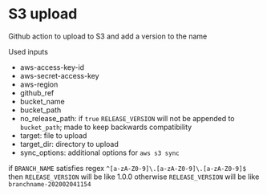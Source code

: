 # S3 upload

Github action to upload to S3 and add a version to the name

Used inputs
- aws-access-key-id
- aws-secret-access-key
- aws-region
- github_ref
- bucket_name
- bucket_path
- no_release_path: if `true` `RELEASE_VERSION` will not be appended to `bucket_path`; made to keep backwards compatibility
- target: file to upload
- target_dir: directory to upload
- sync_options: additional options for `aws s3 sync`

if `BRANCH_NAME` satisfies regex `^[a-zA-Z0-9]\.[a-zA-Z0-9]\.[a-zA-Z0-9]$` then `RELEASE_VERSION` will be like 1.0.0
otherwise `RELEASE_VERSION` will be like `branchname-202002041154`
